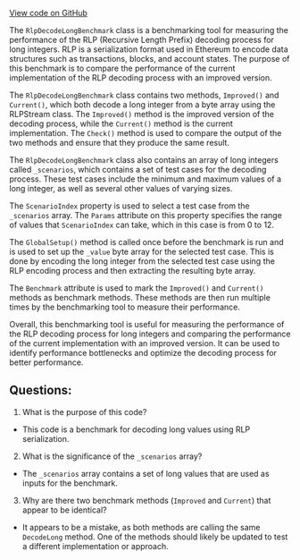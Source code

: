 [View code on GitHub](https://github.com/NethermindEth/nethermind/src/Nethermind/Nethermind.Benchmark/Rlp/RlpDecodeLongBenchmark.cs)

The `RlpDecodeLongBenchmark` class is a benchmarking tool for measuring the performance of the RLP (Recursive Length Prefix) decoding process for long integers. RLP is a serialization format used in Ethereum to encode data structures such as transactions, blocks, and account states. The purpose of this benchmark is to compare the performance of the current implementation of the RLP decoding process with an improved version.

The `RlpDecodeLongBenchmark` class contains two methods, `Improved()` and `Current()`, which both decode a long integer from a byte array using the RLPStream class. The `Improved()` method is the improved version of the decoding process, while the `Current()` method is the current implementation. The `Check()` method is used to compare the output of the two methods and ensure that they produce the same result.

The `RlpDecodeLongBenchmark` class also contains an array of long integers called `_scenarios`, which contains a set of test cases for the decoding process. These test cases include the minimum and maximum values of a long integer, as well as several other values of varying sizes.

The `ScenarioIndex` property is used to select a test case from the `_scenarios` array. The `Params` attribute on this property specifies the range of values that `ScenarioIndex` can take, which in this case is from 0 to 12.

The `GlobalSetup()` method is called once before the benchmark is run and is used to set up the `_value` byte array for the selected test case. This is done by encoding the long integer from the selected test case using the RLP encoding process and then extracting the resulting byte array.

The `Benchmark` attribute is used to mark the `Improved()` and `Current()` methods as benchmark methods. These methods are then run multiple times by the benchmarking tool to measure their performance.

Overall, this benchmarking tool is useful for measuring the performance of the RLP decoding process for long integers and comparing the performance of the current implementation with an improved version. It can be used to identify performance bottlenecks and optimize the decoding process for better performance.
## Questions: 
 1. What is the purpose of this code?
- This code is a benchmark for decoding long values using RLP serialization.

2. What is the significance of the `_scenarios` array?
- The `_scenarios` array contains a set of long values that are used as inputs for the benchmark.

3. Why are there two benchmark methods (`Improved` and `Current`) that appear to be identical?
- It appears to be a mistake, as both methods are calling the same `DecodeLong` method. One of the methods should likely be updated to test a different implementation or approach.